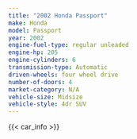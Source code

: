 ```yaml
---
title: "2002 Honda Passport"
make: Honda
model: Passport
year: 2002
engine-fuel-type: regular unleaded
engine-hp: 205
engine-cylinders: 6
transmission-type: Automatic
driven-wheels: four wheel drive
number-of-doors: 4
market-category: N/A
vehicle-size: Midsize
vehicle-style: 4dr SUV
---
```


{{< car_info >}}
